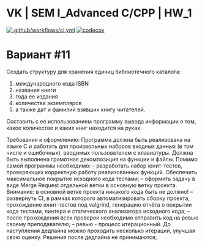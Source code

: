 # VK | SEM I_Advanced C/CPP | HW_1
[![.github/workflows/ci.yml](https://github.com/Totenkaf/VK_C_Homeworks/actions/workflows/ci.yml/badge.svg)](https://github.com/Totenkaf/VK_C_Homeworks/actions/workflows/ci.yml)
[![codecov](https://codecov.io/gh/Totenkaf/VK_C_Homeworks/branch/HW_1/graph/badge.svg?token=H3GJRSKDGU)]()

Вариант #11
================================================================

Создать структуру для хранения единиц библиотечного каталога: 
1) международного кода ISBN
2) названия книги
3) года ее издания
4) количества экземпляров
5) а также дат и фамилий взявших книгу читателей. 

Составить с ее использованием программу вывода информации о том, какое количество и каких книг находится на руках.

Требования к оформлению:
Программа должна быть реализована на языке C и работать для произвольных наборов входных данных (в том числе и ошибочных), вводимых пользователем с клавиатуры. Должна быть выполнена грамотная декомпозиция на функции и файлы.
Помимо самой программы необходимо:
– разработать набор юнит-тестов, проверяющих корректную работу реализованных функций. Обеспечить максимальное покрытие исходного кода тестами;
– оформить задачу в виде Merge Request отдельной ветки в основную ветку проекта.
Внимание: в основной ветке проекта никакого кода быть не должно!
– развернуть CI, в рамках которого автоматизировать сборку проекта, прохождение юнит-тестов под valgrind, генерацию отчёта о покрытии кода тестами, линтера и статического анализатора исходного кода;
– после прохождения всех проверок необходимо отправить код на ревью своему преподавателю;
– ревью - процесс итерационный. До наступления дедлайна можно проходить несколько итераций, улучшая свою оценку. Решения после дедлайна не принимаются;
